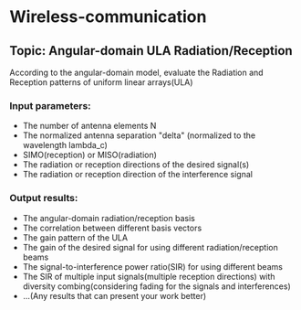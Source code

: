 # Wireless-communication

## Topic: Angular-domain ULA Radiation/Reception
According to the angular-domain model, evaluate the Radiation and Reception patterns of uniform linear arrays(ULA)  

### Input parameters:
- The number of antenna elements N
- The normalized antenna separation "delta" (normalized to the wavelength lambda_c)
- SIMO(reception) or MISO(radiation)
- The radiation or reception directions of the desired signal(s)
- The radiation or reception direction of the interference signal  

### Output results:
- The angular-domain radiation/reception basis
- The correlation between different basis vectors
- The gain pattern of the ULA
- The gain of the desired signal for using different radiation/reception beams
- The signal-to-interference power ratio(SIR) for using different beams
- The SIR of multiple input signals(multiple reception directions) with diversity combing(considering fading for the signals and interferences)
- ...(Any results that can present your work better)
